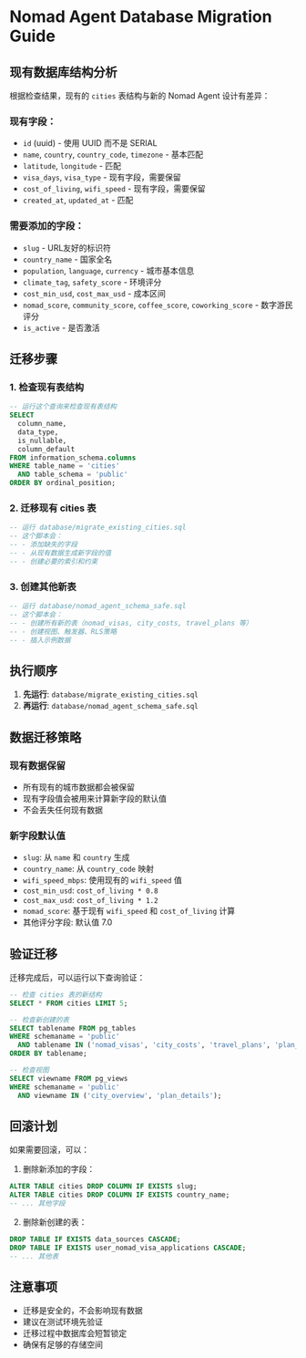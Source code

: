 # Nomad Agent Database Migration Guide

## 现有数据库结构分析

根据检查结果，现有的 `cities` 表结构与新的 Nomad Agent 设计有差异：

### 现有字段：
- `id` (uuid) - 使用 UUID 而不是 SERIAL
- `name`, `country`, `country_code`, `timezone` - 基本匹配
- `latitude`, `longitude` - 匹配
- `visa_days`, `visa_type` - 现有字段，需要保留
- `cost_of_living`, `wifi_speed` - 现有字段，需要保留
- `created_at`, `updated_at` - 匹配

### 需要添加的字段：
- `slug` - URL友好的标识符
- `country_name` - 国家全名
- `population`, `language`, `currency` - 城市基本信息
- `climate_tag`, `safety_score` - 环境评分
- `cost_min_usd`, `cost_max_usd` - 成本区间
- `nomad_score`, `community_score`, `coffee_score`, `coworking_score` - 数字游民评分
- `is_active` - 是否激活

## 迁移步骤

### 1. 检查现有表结构
```sql
-- 运行这个查询来检查现有表结构
SELECT 
  column_name,
  data_type,
  is_nullable,
  column_default
FROM information_schema.columns 
WHERE table_name = 'cities' 
  AND table_schema = 'public'
ORDER BY ordinal_position;
```

### 2. 迁移现有 cities 表
```sql
-- 运行 database/migrate_existing_cities.sql
-- 这个脚本会：
-- - 添加缺失的字段
-- - 从现有数据生成新字段的值
-- - 创建必要的索引和约束
```

### 3. 创建其他新表
```sql
-- 运行 database/nomad_agent_schema_safe.sql
-- 这个脚本会：
-- - 创建所有新的表（nomad_visas, city_costs, travel_plans 等）
-- - 创建视图、触发器、RLS策略
-- - 插入示例数据
```

## 执行顺序

1. **先运行**: `database/migrate_existing_cities.sql`
2. **再运行**: `database/nomad_agent_schema_safe.sql`

## 数据迁移策略

### 现有数据保留
- 所有现有的城市数据都会被保留
- 现有字段值会被用来计算新字段的默认值
- 不会丢失任何现有数据

### 新字段默认值
- `slug`: 从 `name` 和 `country` 生成
- `country_name`: 从 `country_code` 映射
- `wifi_speed_mbps`: 使用现有的 `wifi_speed` 值
- `cost_min_usd`: `cost_of_living * 0.8`
- `cost_max_usd`: `cost_of_living * 1.2`
- `nomad_score`: 基于现有 `wifi_speed` 和 `cost_of_living` 计算
- 其他评分字段: 默认值 7.0

## 验证迁移

迁移完成后，可以运行以下查询验证：

```sql
-- 检查 cities 表的新结构
SELECT * FROM cities LIMIT 5;

-- 检查新创建的表
SELECT tablename FROM pg_tables 
WHERE schemaname = 'public' 
  AND tablename IN ('nomad_visas', 'city_costs', 'travel_plans', 'plan_legs', 'plan_days', 'plan_items', 'user_preferences', 'user_nomad_visa_applications', 'data_sources')
ORDER BY tablename;

-- 检查视图
SELECT viewname FROM pg_views 
WHERE schemaname = 'public' 
  AND viewname IN ('city_overview', 'plan_details');
```

## 回滚计划

如果需要回滚，可以：

1. 删除新添加的字段：
```sql
ALTER TABLE cities DROP COLUMN IF EXISTS slug;
ALTER TABLE cities DROP COLUMN IF EXISTS country_name;
-- ... 其他字段
```

2. 删除新创建的表：
```sql
DROP TABLE IF EXISTS data_sources CASCADE;
DROP TABLE IF EXISTS user_nomad_visa_applications CASCADE;
-- ... 其他表
```

## 注意事项

- 迁移是安全的，不会影响现有数据
- 建议在测试环境先验证
- 迁移过程中数据库会短暂锁定
- 确保有足够的存储空间
